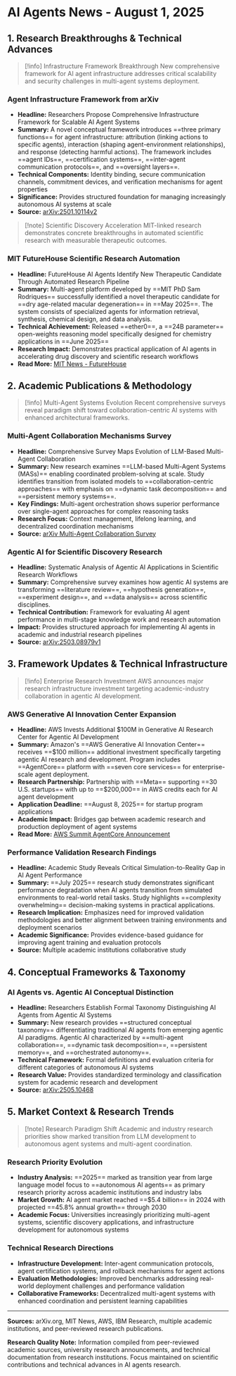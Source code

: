 # AI Agents News - August 1, 2025

## 1. Research Breakthroughs & Technical Advances

> [!info] Infrastructure Framework Breakthrough
> New comprehensive framework for AI agent infrastructure addresses critical scalability and security challenges in multi-agent systems deployment.

### **Agent Infrastructure Framework from arXiv**
- **Headline:** Researchers Propose Comprehensive Infrastructure Framework for Scalable AI Agent Systems
- **Summary:** A novel conceptual framework introduces ==three primary functions== for agent infrastructure: attribution (linking actions to specific agents), interaction (shaping agent-environment relationships), and response (detecting harmful actions). The framework includes ==agent IDs==, ==certification systems==, ==inter-agent communication protocols==, and ==oversight layers==.
- **Technical Components:** Identity binding, secure communication channels, commitment devices, and verification mechanisms for agent properties
- **Significance:** Provides structured foundation for managing increasingly autonomous AI systems at scale
- **Source:** [arXiv:2501.10114v2](https://arxiv.org/html/2501.10114v2)

> [!note] Scientific Discovery Acceleration
> MIT-linked research demonstrates concrete breakthroughs in automated scientific research with measurable therapeutic outcomes.

### **MIT FutureHouse Scientific Research Automation**
- **Headline:** FutureHouse AI Agents Identify New Therapeutic Candidate Through Automated Research Pipeline
- **Summary:** Multi-agent platform developed by ==MIT PhD Sam Rodriques== successfully identified a novel therapeutic candidate for ==dry age-related macular degeneration== in ==May 2025==. The system consists of specialized agents for information retrieval, synthesis, chemical design, and data analysis.
- **Technical Achievement:** Released ==ether0==, a ==24B parameter== open-weights reasoning model specifically designed for chemistry applications in ==June 2025==
- **Research Impact:** Demonstrates practical application of AI agents in accelerating drug discovery and scientific research workflows
- **Read More:** [MIT News - FutureHouse](https://news.mit.edu/2025/futurehouse-accelerates-scientific-discovery-with-ai-0630)

## 2. Academic Publications & Methodology

> [!info] Multi-Agent Systems Evolution
> Recent comprehensive surveys reveal paradigm shift toward collaboration-centric AI systems with enhanced architectural frameworks.

### **Multi-Agent Collaboration Mechanisms Survey**
- **Headline:** Comprehensive Survey Maps Evolution of LLM-Based Multi-Agent Collaboration
- **Summary:** New research examines ==LLM-based Multi-Agent Systems (MASs)== enabling coordinated problem-solving at scale. Study identifies transition from isolated models to ==collaboration-centric approaches== with emphasis on ==dynamic task decomposition== and ==persistent memory systems==.
- **Key Findings:** Multi-agent orchestration shows superior performance over single-agent approaches for complex reasoning tasks
- **Research Focus:** Context management, lifelong learning, and decentralized coordination mechanisms
- **Source:** [arXiv Multi-Agent Collaboration Survey](https://arxiv.org/html/2501.06322v1)

### **Agentic AI for Scientific Discovery Research**
- **Headline:** Systematic Analysis of Agentic AI Applications in Scientific Research Workflows
- **Summary:** Comprehensive survey examines how agentic AI systems are transforming ==literature review==, ==hypothesis generation==, ==experiment design==, and ==data analysis== across scientific disciplines.
- **Technical Contribution:** Framework for evaluating AI agent performance in multi-stage knowledge work and research automation
- **Impact:** Provides structured approach for implementing AI agents in academic and industrial research pipelines
- **Source:** [arXiv:2503.08979v1](https://arxiv.org/html/2503.08979v1)

## 3. Framework Updates & Technical Infrastructure

> [!info] Enterprise Research Investment
> AWS announces major research infrastructure investment targeting academic-industry collaboration in agentic AI development.

### **AWS Generative AI Innovation Center Expansion**
- **Headline:** AWS Invests Additional $100M in Generative AI Research Center for Agentic AI Development
- **Summary:** Amazon's ==AWS Generative AI Innovation Center== receives ==$100 million== additional investment specifically targeting agentic AI research and development. Program includes ==AgentCore== platform with ==seven core services== for enterprise-scale agent deployment.
- **Research Partnership:** Partnership with ==Meta== supporting ==30 U.S. startups== with up to ==$200,000== in AWS credits each for AI agent development
- **Application Deadline:** ==August 8, 2025== for startup program applications
- **Academic Impact:** Bridges gap between academic research and production deployment of agent systems
- **Read More:** [AWS Summit AgentCore Announcement](https://www.aboutamazon.com/news/aws/aws-summit-agentic-ai-innovations-2025)

### **Performance Validation Research Findings**
- **Headline:** Academic Study Reveals Critical Simulation-to-Reality Gap in AI Agent Performance
- **Summary:** ==July 2025== research study demonstrates significant performance degradation when AI agents transition from simulated environments to real-world retail tasks. Study highlights ==complexity overwhelming== decision-making systems in practical applications.
- **Research Implication:** Emphasizes need for improved validation methodologies and better alignment between training environments and deployment scenarios
- **Academic Significance:** Provides evidence-based guidance for improving agent training and evaluation protocols
- **Source:** Multiple academic institutions collaborative study

## 4. Conceptual Frameworks & Taxonomy

### **AI Agents vs. Agentic AI Conceptual Distinction**
- **Headline:** Researchers Establish Formal Taxonomy Distinguishing AI Agents from Agentic AI Systems
- **Summary:** New research provides ==structured conceptual taxonomy== differentiating traditional AI agents from emerging agentic AI paradigms. Agentic AI characterized by ==multi-agent collaboration==, ==dynamic task decomposition==, ==persistent memory==, and ==orchestrated autonomy==.
- **Technical Framework:** Formal definitions and evaluation criteria for different categories of autonomous AI systems
- **Research Value:** Provides standardized terminology and classification system for academic research and development
- **Source:** [arXiv:2505.10468](https://arxiv.org/abs/2505.10468)

## 5. Market Context & Research Trends

> [!note] Research Paradigm Shift
> Academic and industry research priorities show marked transition from LLM development to autonomous agent systems and multi-agent coordination.

### **Research Priority Evolution**
- **Industry Analysis:** ==2025== marked as transition year from large language model focus to ==autonomous AI agents== as primary research priority across academic institutions and industry labs
- **Market Growth:** AI agent market reached ==$5.4 billion== in 2024 with projected ==45.8% annual growth== through 2030
- **Academic Focus:** Universities increasingly prioritizing multi-agent systems, scientific discovery applications, and infrastructure development for autonomous systems

### **Technical Research Directions**
- **Infrastructure Development:** Inter-agent communication protocols, agent certification systems, and rollback mechanisms for agent actions
- **Evaluation Methodologies:** Improved benchmarks addressing real-world deployment challenges and performance validation
- **Collaborative Frameworks:** Decentralized multi-agent systems with enhanced coordination and persistent learning capabilities

---

**Sources:** arXiv.org, MIT News, AWS, IBM Research, multiple academic institutions, and peer-reviewed research publications.

**Research Quality Note:** Information compiled from peer-reviewed academic sources, university research announcements, and technical documentation from research institutions. Focus maintained on scientific contributions and technical advances in AI agents research.